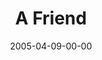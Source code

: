 ---
layout: message
category: message
series: "The Life"
title: "A Friend"
date: 2005-04-09-00-00
message_id: 125
audio: "http://s3.amazonaws.com/crossroads-media/media/legacy/mp3/The_Life_07_04-09-05_A_Friend.mp3"
audio-duration: "51:00"
explicit: false
---